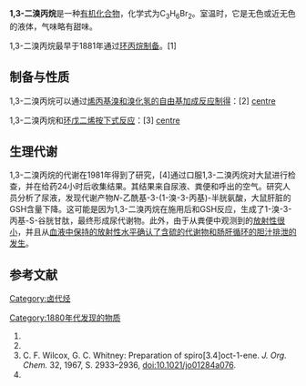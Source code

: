 **1,3-二溴丙烷**是一种[有机化合物](../Page/有机化合物.md "wikilink")，化学式为C<sub>3</sub>H<sub>6</sub>Br<sub>2</sub>。室温时，它是无色或近无色的液体，气味略有甜味。

1,3-二溴丙烷最早于1881年通过[环丙烷制备](https://zh.wikipedia.org/wiki/环丙烷 "wikilink")。\[1\]

## 制备与性质

1,3-二溴丙烷可以通过[烯丙基溴和](https://zh.wikipedia.org/wiki/烯丙基溴 "wikilink")[溴化氢的](../Page/溴化氢.md "wikilink")[自由基加成反应制得](../Page/自由基加成.md "wikilink")：\[2\]
[centre](https://zh.wikipedia.org/wiki/File:Synthesis_of_1,3-dibromopropane.jpg "fig:centre")

1,3-二溴丙烷和[环戊二烯按下式反应](../Page/环戊二烯.md "wikilink")：\[3\]
[centre](https://zh.wikipedia.org/wiki/File:Synth-Spiran.png "fig:centre")

## 生理代谢

1,3-二溴丙烷的代谢在1981年得到了研究，\[4\]通过口服1,3-二溴丙烷对大鼠进行检查，并在给药24小时后收集结果。其结果来自尿液、粪便和呼出的空气。研究人员分析了尿液，发现代谢产物*N*-乙酰基-3-(1-溴-3-丙基)-半胱氨酸，大鼠肝脏的GSH含量下降。这可能是因为1,3-二溴丙烷在施用后和GSH反应，生成了1-溴-3-丙基-S-谷胱甘肽，最终形成尿代谢物。此外，由于从粪便中观测到的[放射性很小](../Page/放射性.md "wikilink")，并且从[血液中保持的放射性水平确认了含硫的代谢物和肠肝循环的胆汁排泄的发生](../Page/血液.md "wikilink")。

## 参考文献

[Category:卤代烃](https://zh.wikipedia.org/wiki/Category:卤代烃 "wikilink")

[Category:1880年代发现的物质](https://zh.wikipedia.org/wiki/Category:1880年代发现的物质 "wikilink")

1.
2.
3.  C. F. Wilcox, G. C. Whitney: Preparation of spiro\[3.4\]oct-1-ene.
    *J. Org. Chem.* 32, 1967, S. 2933–2936, <doi:10.1021/jo01284a076>.
4.